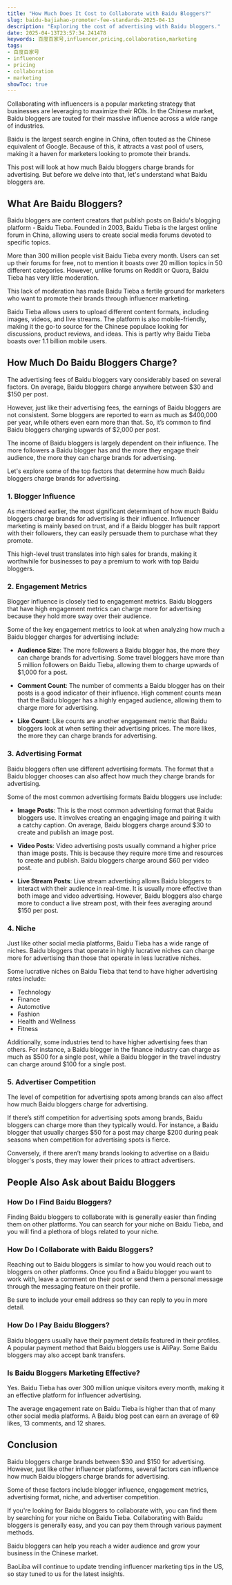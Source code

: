 ```yaml
---
title: "How Much Does It Cost to Collaborate with Baidu Bloggers?"
slug: baidu-bajiahao-promoter-fee-standards-2025-04-13
description: "Exploring the cost of advertising with Baidu bloggers."
date: 2025-04-13T23:57:34.241478
keywords: 百度百家号,influencer,pricing,collaboration,marketing
tags:
- 百度百家号
- influencer
- pricing
- collaboration
- marketing
showToc: true
---
```


Collaborating with influencers is a popular marketing strategy that businesses are leveraging to maximize their ROIs. In the Chinese market, Baidu bloggers are touted for their massive influence across a wide range of industries.

Baidu is the largest search engine in China, often touted as the Chinese equivalent of Google. Because of this, it attracts a vast pool of users, making it a haven for marketers looking to promote their brands.

This post will look at how much Baidu bloggers charge brands for advertising. But before we delve into that, let's understand what Baidu bloggers are.

## What Are Baidu Bloggers?

Baidu bloggers are content creators that publish posts on Baidu's blogging platform - Baidu Tieba. Founded in 2003, Baidu Tieba is the largest online forum in China, allowing users to create social media forums devoted to specific topics. 

More than 300 million people visit Baidu Tieba every month. Users can set up their forums for free, not to mention it boasts over 20 million topics in 50 different categories. However, unlike forums on Reddit or Quora, Baidu Tieba has very little moderation.

This lack of moderation has made Baidu Tieba a fertile ground for marketers who want to promote their brands through influencer marketing.

Baidu Tieba allows users to upload different content formats, including images, videos, and live streams. The platform is also mobile-friendly, making it the go-to source for the Chinese populace looking for discussions, product reviews, and ideas. This is partly why Baidu Tieba boasts over 1.1 billion mobile users.

## How Much Do Baidu Bloggers Charge?

The advertising fees of Baidu bloggers vary considerably based on several factors. On average, Baidu bloggers charge anywhere between $30 and $150 per post. 

However, just like their advertising fees, the earnings of Baidu bloggers are not consistent. Some bloggers are reported to earn as much as $400,000 per year, while others even earn more than that. So, it’s common to find Baidu bloggers charging upwards of $2,000 per post.

The income of Baidu bloggers is largely dependent on their influence. The more followers a Baidu blogger has and the more they engage their audience, the more they can charge brands for advertising.

Let's explore some of the top factors that determine how much Baidu bloggers charge brands for advertising.

### 1. Blogger Influence

As mentioned earlier, the most significant determinant of how much Baidu bloggers charge brands for advertising is their influence. Influencer marketing is mainly based on trust, and if a Baidu blogger has built rapport with their followers, they can easily persuade them to purchase what they promote.

This high-level trust translates into high sales for brands, making it worthwhile for businesses to pay a premium to work with top Baidu bloggers.

### 2. Engagement Metrics

Blogger influence is closely tied to engagement metrics. Baidu bloggers that have high engagement metrics can charge more for advertising because they hold more sway over their audience. 

Some of the key engagement metrics to look at when analyzing how much a Baidu blogger charges for advertising include:

- **Audience Size**: The more followers a Baidu blogger has, the more they can charge brands for advertising. Some travel bloggers have more than 5 million followers on Baidu Tieba, allowing them to charge upwards of $1,000 for a post.
  
- **Comment Count**: The number of comments a Baidu blogger has on their posts is a good indicator of their influence. High comment counts mean that the Baidu blogger has a highly engaged audience, allowing them to charge more for advertising.

- **Like Count**: Like counts are another engagement metric that Baidu bloggers look at when setting their advertising prices. The more likes, the more they can charge brands for advertising.

### 3. Advertising Format

Baidu bloggers often use different advertising formats. The format that a Baidu blogger chooses can also affect how much they charge brands for advertising. 

Some of the most common advertising formats Baidu bloggers use include:

- **Image Posts**: This is the most common advertising format that Baidu bloggers use. It involves creating an engaging image and pairing it with a catchy caption. On average, Baidu bloggers charge around $30 to create and publish an image post.

- **Video Posts**: Video advertising posts usually command a higher price than image posts. This is because they require more time and resources to create and publish. Baidu bloggers charge around $60 per video post. 

- **Live Stream Posts**: Live stream advertising allows Baidu bloggers to interact with their audience in real-time. It is usually more effective than both image and video advertising. However, Baidu bloggers also charge more to conduct a live stream post, with their fees averaging around $150 per post.

### 4. Niche

Just like other social media platforms, Baidu Tieba has a wide range of niches. Baidu bloggers that operate in highly lucrative niches can charge more for advertising than those that operate in less lucrative niches.

Some lucrative niches on Baidu Tieba that tend to have higher advertising rates include:

- Technology
- Finance
- Automotive
- Fashion
- Health and Wellness
- Fitness 

Additionally, some industries tend to have higher advertising fees than others. For instance, a Baidu blogger in the finance industry can charge as much as $500 for a single post, while a Baidu blogger in the travel industry can charge around $100 for a single post.

### 5. Advertiser Competition

The level of competition for advertising spots among brands can also affect how much Baidu bloggers charge for advertising. 

If there’s stiff competition for advertising spots among brands, Baidu bloggers can charge more than they typically would. For instance, a Baidu blogger that usually charges $50 for a post may charge $200 during peak seasons when competition for advertising spots is fierce.

Conversely, if there aren’t many brands looking to advertise on a Baidu blogger's posts, they may lower their prices to attract advertisers.

## People Also Ask about Baidu Bloggers

### How Do I Find Baidu Bloggers?

Finding Baidu bloggers to collaborate with is generally easier than finding them on other platforms. You can search for your niche on Baidu Tieba, and you will find a plethora of blogs related to your niche.

### How Do I Collaborate with Baidu Bloggers?

Reaching out to Baidu bloggers is similar to how you would reach out to bloggers on other platforms. Once you find a Baidu blogger you want to work with, leave a comment on their post or send them a personal message through the messaging feature on their profile. 

Be sure to include your email address so they can reply to you in more detail. 

### How Do I Pay Baidu Bloggers?

Baidu bloggers usually have their payment details featured in their profiles. A popular payment method that Baidu bloggers use is AliPay. Some Baidu bloggers may also accept bank transfers.

### Is Baidu Bloggers Marketing Effective?

Yes. Baidu Tieba has over 300 million unique visitors every month, making it an effective platform for influencer advertising. 

The average engagement rate on Baidu Tieba is higher than that of many other social media platforms. A Baidu blog post can earn an average of 69 likes, 13 comments, and 12 shares.

## Conclusion

Baidu bloggers charge brands between $30 and $150 for advertising. However, just like other influencer platforms, several factors can influence how much Baidu bloggers charge brands for advertising. 

Some of these factors include blogger influence, engagement metrics, advertising format, niche, and advertiser competition. 

If you're looking for Baidu bloggers to collaborate with, you can find them by searching for your niche on Baidu Tieba. Collaborating with Baidu bloggers is generally easy, and you can pay them through various payment methods. 

Baidu bloggers can help you reach a wider audience and grow your business in the Chinese market.

BaoLiba will continue to update trending influencer marketing tips in the US, so stay tuned to us for the latest insights.